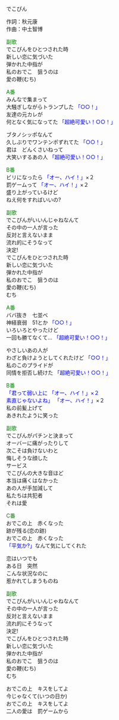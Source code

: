でこぴん  
  
作詞：秋元康  
作曲：中土智博  
  
<font color=green>副歌</font>  
でこぴんをひとつされた時  
新しい恋に気づいた  
弾かれた中指が  
私のおでこ　狙うのは  
愛の鞭(むち)  
  
<font color=green>A番</font>  
みんなで集まって  
大騒ぎしながらトランプした <font color=blue>「○○！」</font>   
友達の元カレが  
何となく気になってた <font color=blue>「超絶可愛い！○○！」</font>   
  
ブタノシッポなんて  
久しぶりでワンテンポずれてた <font color=blue>「○○！」</font>   
君は　どんくさいねって  
大笑いするあの人 <font color=blue>「超絶可愛い！○○！」</font>   
  
<font color=green>B番</font>  
ビリになったら <font color=blue>「オー、ハイ！」</font>×２   
罰ゲームって <font color=blue>「オー、ハイ！」</font>×２   
盛り上がっているけど  
ねえ何をすればいいの?  
  
<font color=green>副歌</font>  
でこぴんがいいんじゃねなんて  
その中の一人が言った  
反対と言えないまま  
流れ的にそうなって  
決定!  
でこぴんをひとつされた時  
新しい恋に気づいた  
弾かれた中指が  
私のおでこ　狙うのは  
愛の鞭(むち)  
むち  
  
<font color=green>A番</font>  
ババ抜き　七並べ  
神経衰弱　51とか <font color=blue>「○○！」</font>   
いろいろとやったけど  
一回も勝てなくて… <font color=blue>「超絶可愛い！○○！」</font>   
  
やさしいあの人が  
わざと負けようとしてくれたけど <font color=blue>「○○！」</font>   
私のこのプライドが  
同情を拒否し続けた <font color=blue>「超絶可愛い！○○！」</font>   
  
<font color=green>B番</font>  
<font color=blue>「君って弱い上に <font color=blue>「オー、ハイ！」</font>×２   
素直じゃないよね」</font> <font color=blue>「オー、ハイ！」</font>×２   
私の前髪上げて  
あきれたように笑った  
  
<font color=green>副歌</font>  
でこぴんがパチンと決まって  
オーバーに痛がったりして  
次こそは負けないわと  
悔しそうな顔した  
サービス  
でこぴんの大きな音ほど  
本当は痛くはなかった  
あの人が手加減して  
私たちは共犯者  
それは愛  
  
<font color=green>C番</font>  
おでこの上　赤くなった  
跡が残る(恋の跡)  
おでこの上　赤くなった  
<font color=blue>「平気か?」</font>なんて気にしてくれた  
  
恋はいつでも  
ある日　突然  
こんな状況なのに  
惹かれてしまうものね  
  
<font color=green>副歌</font>  
でこぴんがいいんじゃねなんて  
その中の一人が言った  
反対と言えないまま  
流れ的にそうなって  
決定!  
でこぴんをひとつされた時  
新しい恋に気づいた  
弾かれた中指が  
私のおでこ　狙うのは  
愛の鞭(むち)  
むち  
  
おでこの上　キスをしてよ  
今じゃなくて(いつの日か)  
おでこの上　キスをしてよ  
二人の愛は　罰ゲームから  
